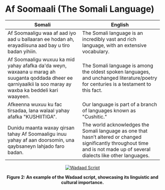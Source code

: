 # Af Soomaali (The Somali Language)

| **Somali**                                                                                  | **English**                                                                           |
|--------------------------------------------------------------------------------------------------|--------------------------------------------------------------------------------------------------|
| Af Soomaaligu waa af aad iyo aad u ballaaran ee hodan ah, erayadiisuna aad bay u tiro badan yihiin. | The Somali language is an incredibly vast and rich language, with an extensive vocabulary.       |
| Af Soomaaligu wuxuu ka mid yahay afafka da'da weyn, waxaana u marag ah suuganta qoddada dheer ee qarniyaalkii la soo maray ay waxba ka beddeli kari waayeen. | The Somali language is among the oldest spoken languages, and unchanged literature/poetry for centuries is a testament to this fact. |
| Afkeenna wuxuu ku fac tirsadaa, lana walaal yahay afafka "KUSHIITIGA".                           | Our language is part of a branch of languages known as "Cushitic."                               |
| Dunidu maanta waxay qirsan tahay Af Soomaaligu inuu yahay af aan doorsomin, una qaybsaneyn lahjado faro badan. | The world acknowledges the Somali language as one that hasn’t altered or changed significantly throughout time and is not made up of several dialects like other languages. |

<p align="center">
  <a href="https://tinyurl.com/wadaad-script" target="_blank">
    <img src="https://tinyurl.com/wadaad-script" alt="Wadaad Script" />
  </a>
</p>

<p align="center">
  <strong>Figure 2: An example of the Wadaad script, showcasing its linguistic and cultural importance.</strong>
</p>
